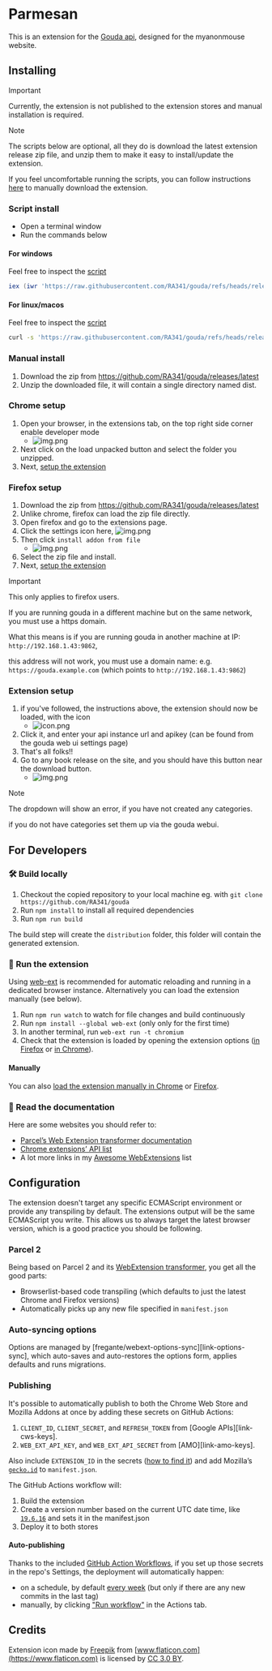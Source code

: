 # Parmesan

This is an extension for the [Gouda api](https://github.com/RA341/gouda), designed for the myanonmouse website.

## Installing

> [!IMPORTANT]
Currently, the extension is not published to the extension stores and manual installation is required.

> [!NOTE]
> The scripts below are optional, all they do is download the latest extension release zip file,
> and unzip them to make it easy to install/update the extension.
>
> If you feel uncomfortable running the scripts, you can follow instructions [here](#manual-install) to manually download the extension.

### Script install

* Open a terminal window
* Run the commands below

#### For windows

Feel free to inspect the [script](../install_scripts/extension.install.ps1)

```powershell
iex (iwr 'https://raw.githubusercontent.com/RA341/gouda/refs/heads/release/install_scripts/extension.install.ps1').Content
```

#### For linux/macos

Feel free to inspect the [script](../install_scripts/extension.install.sh)

```bash
curl -s 'https://raw.githubusercontent.com/RA341/gouda/refs/heads/release/install_scripts/extension.install.sh' | bash
```

### Manual install

1. Download the zip from https://github.com/RA341/gouda/releases/latest
2. Unzip the downloaded file, it will contain a single directory named dist.

### Chrome setup

1. Open your browser, in the extensions tab, on the top right side corner enable developer mode
    * ![img.png](media/img.png)
2. Next click on the load unpacked button and select the folder you unzipped.
3. Next, [setup the extension](#extension-setup) 

### Firefox setup

1. Download the zip from https://github.com/RA341/gouda/releases/latest
2. Unlike chrome, firefox can load the zip file directly.
3. Open firefox and go to the extensions page.
4. Click the settings icon here, ![img.png](./media/firefox.png)
5. Then click `install addon from file`
   * ![img.png](./media/firefox-popup.png)
6. Select the zip file and install.
7. Next, [setup the extension](#extension-setup) 

> [!IMPORTANT]
> This only applies to firefox users.
>
> If you are running gouda in a different machine but on the same network, you must use a https domain.
>
> What this means is if you are running gouda in another machine at IP: `http://192.168.1.43:9862`,
> 
> this address will not work, you must use a domain name: e.g. `https://gouda.example.com` (which points to `http://192.168.1.43:9862`)


### Extension setup
1. if you've followed, the instructions above, the extension should now be loaded, with the icon
    * ![icon.png](source/icon.png)
2. Click it, and enter your api instance url and apikey (can be found from the gouda web ui settings page)
3. That's all folks!!
4. Go to any book release on the site, and you should have this button near the download button.
    * ![img.png](media/img_2.png)

> [!NOTE]  
> The dropdown will show an error, if you have not created any categories.
>
>  if you do not have categories set them up via the gouda webui.



## For Developers

### 🛠 Build locally

1. Checkout the copied repository to your local machine eg. with `git clone https://github.com/RA341/gouda`
2. Run `npm install` to install all required dependencies
3. Run `npm run build`

The build step will create the `distribution` folder, this folder will contain the generated extension.

### 🏃 Run the extension

Using [web-ext](https://extensionworkshop.com/documentation/develop/getting-started-with-web-ext/) is recommended for automatic reloading and running in a dedicated browser instance. Alternatively you can load the extension manually (see below).

1. Run `npm run watch` to watch for file changes and build continuously
1. Run `npm install --global web-ext` (only only for the first time)
1. In another terminal, run `web-ext run -t chromium`
1. Check that the extension is loaded by opening the extension options ([in Firefox](media/extension_options_firefox.png) or [in Chrome](media/extension_options_chrome.png)).

#### Manually

You can also [load the extension manually in Chrome](https://www.smashingmagazine.com/2017/04/browser-extension-edge-chrome-firefox-opera-brave-vivaldi/#google-chrome-opera-vivaldi) or [Firefox](https://www.smashingmagazine.com/2017/04/browser-extension-edge-chrome-firefox-opera-brave-vivaldi/#mozilla-firefox).

### 📕 Read the documentation

Here are some websites you should refer to:

- [Parcel’s Web Extension transformer documentation](https://parceljs.org/recipes/web-extension/)
- [Chrome extensions’ API list](https://developer.chrome.com/docs/extensions/reference/)
- A lot more links in my [Awesome WebExtensions](https://github.com/fregante/Awesome-WebExtensions) list

## Configuration

The extension doesn't target any specific ECMAScript environment or provide any transpiling by default. The extensions output will be the same ECMAScript you write. This allows us to always target the latest browser version, which is a good practice you should be following.

### Parcel 2

Being based on Parcel 2 and its [WebExtension transformer](https://parceljs.org/recipes/web-extension/), you get all the good parts:

- Browserlist-based code transpiling (which defaults to just the latest Chrome and Firefox versions)
- Automatically picks up any new file specified in `manifest.json`

### Auto-syncing options

Options are managed by [fregante/webext-options-sync][link-options-sync], which auto-saves and auto-restores the options form, applies defaults and runs migrations.

### Publishing

It's possible to automatically publish to both the Chrome Web Store and Mozilla Addons at once by adding these secrets on GitHub Actions:

1. `CLIENT_ID`, `CLIENT_SECRET`, and `REFRESH_TOKEN` from [Google APIs][link-cws-keys].
2. `WEB_EXT_API_KEY`, and `WEB_EXT_API_SECRET` from [AMO][link-amo-keys].

Also include `EXTENSION_ID` in the secrets ([how to find it](https://stackoverflow.com/a/8946415/288906)) and add Mozilla’s [`gecko.id`](https://developer.mozilla.org/en-US/docs/Mozilla/Add-ons/WebExtensions/manifest.json/browser_specific_settings) to `manifest.json`.

The GitHub Actions workflow will:

1. Build the extension
2. Create a version number based on the current UTC date time, like [`19.6.16`](https://github.com/fregante/daily-version-action) and sets it in the manifest.json
3. Deploy it to both stores

#### Auto-publishing

Thanks to the included [GitHub Action Workflows](.github/workflows), if you set up those secrets in the repo's Settings, the deployment will automatically happen:

- on a schedule, by default [every week](.github/workflows/release.yml) (but only if there are any new commits in the last tag)
- manually, by clicking ["Run workflow"](https://github.blog/changelog/2020-07-06-github-actions-manual-triggers-with-workflow_dispatch/) in the Actions tab.

## Credits

Extension icon made by [Freepik](https://www.freepik.com) from [www.flaticon.com](https://www.flaticon.com) is licensed by [CC 3.0 BY](http://creativecommons.org/licenses/by/3.0).
